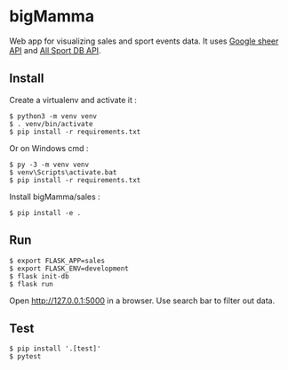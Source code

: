 # bigMamma
Web app for visualizing sales and sport events data. 
It uses [Google sheer API](https://developers.google.com/sheets/api) and [All Sport DB API](https://allsportdb.com/Home/API).

Install
-------

Create a virtualenv and activate it :

    $ python3 -m venv venv
    $ . venv/bin/activate
    $ pip install -r requirements.txt

Or on Windows cmd :

    $ py -3 -m venv venv
    $ venv\Scripts\activate.bat
    $ pip install -r requirements.txt

Install bigMamma/sales :

    $ pip install -e .

Run
---

    $ export FLASK_APP=sales
    $ export FLASK_ENV=development
    $ flask init-db
    $ flask run
Open http://127.0.0.1:5000 in a browser. Use search bar to filter out data.

Test
----

    $ pip install '.[test]'
    $ pytest
